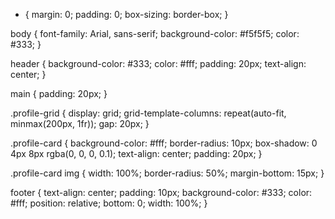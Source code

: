 * {
    margin: 0;
    padding: 0;
    box-sizing: border-box;
}

body {
    font-family: Arial, sans-serif;
    background-color: #f5f5f5;
    color: #333;
}

header {
    background-color: #333;
    color: #fff;
    padding: 20px;
    text-align: center;
}

main {
    padding: 20px;
}

.profile-grid {
    display: grid;
    grid-template-columns: repeat(auto-fit, minmax(200px, 1fr));
    gap: 20px;
}

.profile-card {
    background-color: #fff;
    border-radius: 10px;
    box-shadow: 0 4px 8px rgba(0, 0, 0, 0.1);
    text-align: center;
    padding: 20px;
}

.profile-card img {
    width: 100%;
    border-radius: 50%;
    margin-bottom: 15px;
}

footer {
    text-align: center;
    padding: 10px;
    background-color: #333;
    color: #fff;
    position: relative;
    bottom: 0;
    width: 100%;
}
